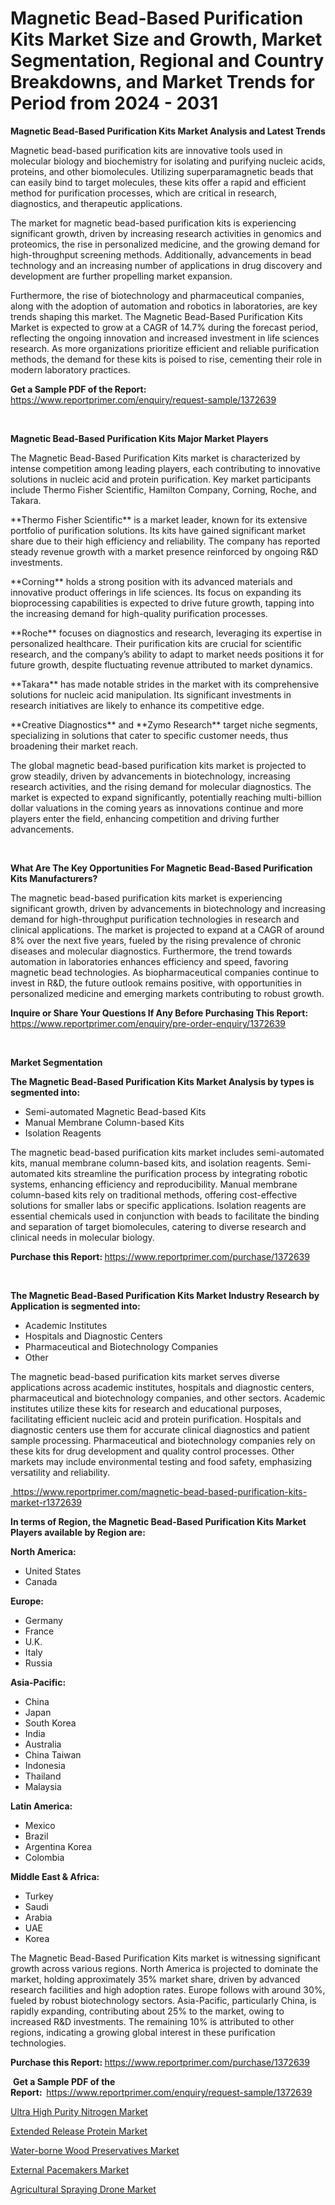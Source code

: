 <p><h1>Magnetic Bead-Based Purification Kits Market Size and Growth, Market Segmentation, Regional and Country Breakdowns, and Market Trends for Period from 2024 -  2031</h1></p><p><strong>Magnetic Bead-Based Purification Kits Market Analysis and Latest Trends</strong></p>
<p><p>Magnetic bead-based purification kits are innovative tools used in molecular biology and biochemistry for isolating and purifying nucleic acids, proteins, and other biomolecules. Utilizing superparamagnetic beads that can easily bind to target molecules, these kits offer a rapid and efficient method for purification processes, which are critical in research, diagnostics, and therapeutic applications.</p><p>The market for magnetic bead-based purification kits is experiencing significant growth, driven by increasing research activities in genomics and proteomics, the rise in personalized medicine, and the growing demand for high-throughput screening methods. Additionally, advancements in bead technology and an increasing number of applications in drug discovery and development are further propelling market expansion.</p><p>Furthermore, the rise of biotechnology and pharmaceutical companies, along with the adoption of automation and robotics in laboratories, are key trends shaping this market. The Magnetic Bead-Based Purification Kits Market is expected to grow at a CAGR of 14.7% during the forecast period, reflecting the ongoing innovation and increased investment in life sciences research. As more organizations prioritize efficient and reliable purification methods, the demand for these kits is poised to rise, cementing their role in modern laboratory practices.</p></p>
<p><strong>Get a Sample PDF of the Report:&nbsp;</strong> <a href="https://www.reportprimer.com/enquiry/request-sample/1372639">https://www.reportprimer.com/enquiry/request-sample/1372639</a></p>
<p>&nbsp;</p>
<p><strong>Magnetic Bead-Based Purification Kits Major Market Players</strong></p>
<p><p>The Magnetic Bead-Based Purification Kits market is characterized by intense competition among leading players, each contributing to innovative solutions in nucleic acid and protein purification. Key market participants include Thermo Fisher Scientific, Hamilton Company, Corning, Roche, and Takara. </p><p>**Thermo Fisher Scientific** is a market leader, known for its extensive portfolio of purification solutions. Its kits have gained significant market share due to their high efficiency and reliability. The company has reported steady revenue growth with a market presence reinforced by ongoing R&D investments.</p><p>**Corning** holds a strong position with its advanced materials and innovative product offerings in life sciences. Its focus on expanding its bioprocessing capabilities is expected to drive future growth, tapping into the increasing demand for high-quality purification processes.</p><p>**Roche** focuses on diagnostics and research, leveraging its expertise in personalized healthcare. Their purification kits are crucial for scientific research, and the company’s ability to adapt to market needs positions it for future growth, despite fluctuating revenue attributed to market dynamics.</p><p>**Takara** has made notable strides in the market with its comprehensive solutions for nucleic acid manipulation. Its  significant investments in research initiatives are likely to enhance its competitive edge.</p><p>**Creative Diagnostics** and **Zymo Research** target niche segments, specializing in solutions that cater to specific customer needs, thus broadening their market reach.</p><p>The global magnetic bead-based purification kits market is projected to grow steadily, driven by advancements in biotechnology, increasing research activities, and the rising demand for molecular diagnostics. The market is expected to expand significantly, potentially reaching multi-billion dollar valuations in the coming years as innovations continue and more players enter the field, enhancing competition and driving further advancements.</p></p>
<p>&nbsp;</p>
<p><strong>What Are The Key Opportunities For Magnetic Bead-Based Purification Kits Manufacturers?</strong></p>
<p><p>The magnetic bead-based purification kits market is experiencing significant growth, driven by advancements in biotechnology and increasing demand for high-throughput purification technologies in research and clinical applications. The market is projected to expand at a CAGR of around 8% over the next five years, fueled by the rising prevalence of chronic diseases and molecular diagnostics. Furthermore, the trend towards automation in laboratories enhances efficiency and speed, favoring magnetic bead technologies. As biopharmaceutical companies continue to invest in R&D, the future outlook remains positive, with opportunities in personalized medicine and emerging markets contributing to robust growth.</p></p>
<p><strong>Inquire or Share Your Questions If Any Before Purchasing This Report:</strong> <a href="https://www.reportprimer.com/enquiry/pre-order-enquiry/1372639">https://www.reportprimer.com/enquiry/pre-order-enquiry/1372639</a></p>
<p>&nbsp;</p>
<p><strong>Market Segmentation</strong></p>
<p><strong>The Magnetic Bead-Based Purification Kits Market Analysis by types is segmented into:</strong></p>
<p><ul><li>Semi-automated Magnetic Bead-based Kits</li><li>Manual Membrane Column-based Kits</li><li>Isolation Reagents</li></ul></p>
<p><p>The magnetic bead-based purification kits market includes semi-automated kits, manual membrane column-based kits, and isolation reagents. Semi-automated kits streamline the purification process by integrating robotic systems, enhancing efficiency and reproducibility. Manual membrane column-based kits rely on traditional methods, offering cost-effective solutions for smaller labs or specific applications. Isolation reagents are essential chemicals used in conjunction with beads to facilitate the binding and separation of target biomolecules, catering to diverse research and clinical needs in molecular biology.</p></p>
<p><strong>Purchase this Report:&nbsp;</strong><a href="https://www.reportprimer.com/purchase/1372639">https://www.reportprimer.com/purchase/1372639</a></p>
<p>&nbsp;</p>
<p><strong>The Magnetic Bead-Based Purification Kits Market Industry Research by Application is segmented into:</strong></p>
<p><ul><li>Academic Institutes</li><li>Hospitals and Diagnostic Centers</li><li>Pharmaceutical and Biotechnology Companies</li><li>Other</li></ul></p>
<p><p>The magnetic bead-based purification kits market serves diverse applications across academic institutes, hospitals and diagnostic centers, pharmaceutical and biotechnology companies, and other sectors. Academic institutes utilize these kits for research and educational purposes, facilitating efficient nucleic acid and protein purification. Hospitals and diagnostic centers use them for accurate clinical diagnostics and patient sample processing. Pharmaceutical and biotechnology companies rely on these kits for drug development and quality control processes. Other markets may include environmental testing and food safety, emphasizing versatility and reliability.</p></p>
<p><a href="https://www.reportprimer.com/magnetic-bead-based-purification-kits-market-r1372639">&nbsp;https://www.reportprimer.com/magnetic-bead-based-purification-kits-market-r1372639</a></p>
<p><strong>In terms of Region, the Magnetic Bead-Based Purification Kits Market Players available by Region are:</strong></p>
<p>
    <p> <strong> North America: </strong>
        <ul>
            <li>United States</li>
            <li>Canada</li>
        </ul>
        </p> 
    <p> <strong> Europe: </strong>
        <ul>
            <li>Germany</li>
            <li>France</li>
            <li>U.K.</li>
            <li>Italy</li>
            <li>Russia</li>
        </ul>
        </p> 
    <p> <strong> Asia-Pacific: </strong>
        <ul>
            <li>China</li>
            <li>Japan</li>
            <li>South Korea</li>
            <li>India</li>
            <li>Australia</li>
            <li>China Taiwan</li>
            <li>Indonesia</li>
            <li>Thailand</li>
            <li>Malaysia</li>
        </ul>
        </p> 
    <p> <strong> Latin America: </strong>
        <ul>
            <li>Mexico</li>
            <li>Brazil</li>
            <li>Argentina Korea</li>
            <li>Colombia</li>
        </ul>
        </p> 
    <p> <strong> Middle East & Africa: </strong>
        <ul>
            <li>Turkey</li>
            <li>Saudi</li>
            <li>Arabia</li>
            <li>UAE</li>
            <li>Korea</li>
        </ul>
    </p>
    </p>
<p><p>The Magnetic Bead-Based Purification Kits market is witnessing significant growth across various regions. North America is projected to dominate the market, holding approximately 35% market share, driven by advanced research facilities and high adoption rates. Europe follows with around 30%, fueled by robust biotechnology sectors. Asia-Pacific, particularly China, is rapidly expanding, contributing about 25% to the market, owing to increased R&D investments. The remaining 10% is attributed to other regions, indicating a growing global interest in these purification technologies.</p></p>
<p><strong>Purchase this Report: </strong><a href="https://www.reportprimer.com/purchase/1372639">https://www.reportprimer.com/purchase/1372639</a></p>
<p>&nbsp;<strong>Get a Sample PDF of the Report:&nbsp;&nbsp;</strong><a href="https://www.reportprimer.com/enquiry/request-sample/1372639">https://www.reportprimer.com/enquiry/request-sample/1372639</a></p>
<p><strong></strong></p>
<p><p><a href="https://medium.com/@mnjon30_19191/ultra-high-purity-nitrogen-market-analysis-report-global-insights-by-region-type-0-9999-99-99-f98867260c1c">Ultra High Purity Nitrogen Market</a></p><p><a href="https://www.linkedin.com/pulse/global-extended-release-protein-market-analysis-key-trends-fbmrf">Extended Release Protein Market</a></p><p><a href="https://issuu.com/reportprime-2/docs/water-borne-wood-preservatives-mark_902b97c74150c8">Water-borne Wood Preservatives Market</a></p><p><a href="https://www.linkedin.com/pulse/global-external-pacemakers-market-size-expected-reach-cagr-vviqc">External Pacemakers Market</a></p><p><a href="https://medium.com/@mnjon30_19191/agricultural-spraying-drone-market-size-share-analysis-growth-trends-forecasts-2024-2031-b55e996ad8c6">Agricultural Spraying Drone Market</a></p></p>